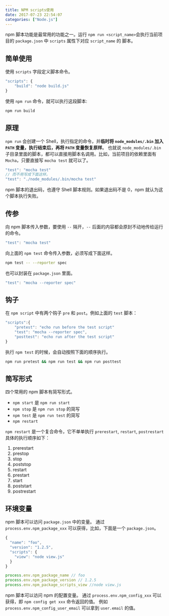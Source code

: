 ```yaml
---
title: NPM scripts使用
date: 2017-07-23 22:54:07
categories: ["Node.js"]
---
```


npm 脚本功能是最常用的功能之一。运行 `npm run <script_name>`会执行当前项目的 `package.json` 中 `scripts` 属性下对应 `script_name` 的
脚本。

<!-- more -->
## 简单使用

使用 `scripts` 字段定义脚本命令。

``` javascript
"scripts": {
    "build": "node build.js"
}
```

使用 `npm run` 命令，就可以执行这段脚本:

``` bash
npm run build
```

## 原理

`npm run` 会创建一个 Shell，执行指定的命令，并**临时将 `node_modules/.bin` 加入 `PATH` 变量，执行结束后，再将 `PATH` 变量恢复原样**。
也就说 `node_modules/.bin` 子目录里面的脚本，都可以直接用脚本名调用。比如，当前项目的依赖里面有 `Mocha`，只要直接写 `mocha test` 就可以了。

```javascript
"test": "mocha test"
// 而不用写成下面这样。
"test": "./node_modules/.bin/mocha test"
```

npm 脚本的退出码，也遵守 Shell 脚本规则。如果退出码不是 0，npm 就认为这个脚本执行失败。

## 传参

向 npm 脚本传入参数，要使用 `--` 隔开，`--` 后面的内容都会原封不动地传给运行的命令。

```javascript
"test": "mocha test"
```

向上面的 `npm test` 命令传入参数，必须写成下面这样。

``` bash
npm test -- --reporter spec
```

也可以封装在 `package.json` 里面。

``` javascript
"test": "mocha --reporter spec"
```

## 钩子

在 `npm script` 中有两个钩子 `pre` 和 `post`。例如上面的 `test` 脚本：

``` javascript
"scripts":{
    "pretest": "echo run before the test script"
    "test": "mocha --reporter spec",
    "posttest": "echo run after the test script"
}
```

执行 `npm test` 的时候，会自动按照下面的顺序执行。

``` bash
npm run pretest && npm run test && npm run posttest
```

## 简写形式

四个常用的 npm 脚本有简写形式。

- `npm start` 是 `npm run start`
- `npm stop` 是 `npm run stop` 的简写
- `npm test` 是 `npm run test` 的简写
- `npm restart`

`npm restart` 是一个复合命令，它不单单执行 `prerestart`, `restart`, `postrestart` 具体的执行顺序如下：

1. prerestart
2. prestop
3. stop
4. poststop
5. restart
6. prestart
7. start
8. poststart
9. postrestart

## 环境变量

npm 脚本可以访问 `package.json` 中的变量。
通过 `process.env.npm_package_xxx` 可以获得，比如，下面是一个 `package.json`。

```javascript
{
  "name": "foo",
  "version": "1.2.5",
  "scripts": {
    "view": "node view.js"
  }
}

process.env.npm_package_name // foo
process.env.npm_package_version // 1.2.5
process.env.npm_package_scripts_view //node view.js
```

npm 脚本可以访问 npm 的配置变量。
通过 `process.env.npm_config_xxx` 可以获得，即 `npm config get xxx` 命令返回的值。
例如 `process.env.npm_config_user_email` 可以拿到 `user.email` 的值。
